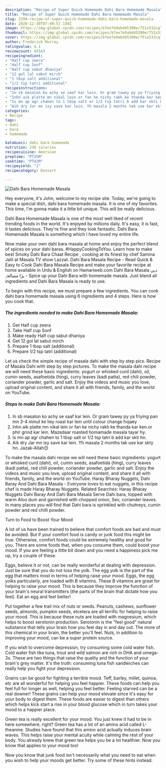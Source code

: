 ```yaml
---
description: "Recipe of Super Quick Homemade Dahi Bara Homemade Masala"
title: "Recipe of Super Quick Homemade Dahi Bara Homemade Masala"
slug: 2294-recipe-of-super-quick-homemade-dahi-bara-homemade-masala
date: 2020-12-30T07:49:57.149Z
image: https://img-global.cpcdn.com/recipes/b7ee7e9abd45390e/751x532cq70/dahi-bara-homemade-masala-recipe-main-photo.jpg
thumbnail: https://img-global.cpcdn.com/recipes/b7ee7e9abd45390e/751x532cq70/dahi-bara-homemade-masala-recipe-main-photo.jpg
cover: https://img-global.cpcdn.com/recipes/b7ee7e9abd45390e/751x532cq70/dahi-bara-homemade-masala-recipe-main-photo.jpg
author: Frederick Murray
ratingvalue: 4.1
reviewcount: 45543
recipeingredient:
- "Half cup zeera"
- "Half cup Sonf"
- "Half cup sabut dhaniya"
- "12 gol lal sabut mirch"
- "1 tbsp salt additional"
- "1/2 tsp tatri additional"
recipeinstructions:
- "In sb masalon ko achy se saaf kar lein. Or gram tawey py ya friying pan mn 3-4 minut ke liey roast kar lein until colour change hojaey"
- "Inhn aik platte mn nikal lein or fan ke nichy rakh ke thanda kar ken.or phir grind kar lein. Mazedaar roasted homamade masala tayar hy."
- "Is mn ap agr chahen to 1 tbsp salt or 1/2 tsp tatri b add kar skti hn."
- "Aik dry Jar mn isy save kar lein. Yh masala 2 months tak use kar skty hn. Jazak-Allah😊"
categories:
- Recipe
tags:
- dahi
- bara
- homemade

katakunci: dahi bara homemade 
nutrition: 238 calories
recipecuisine: American
preptime: "PT25M"
cooktime: "PT42M"
recipeyield: "1"
recipecategory: Dessert

---
```



![Dahi Bara Homemade Masala](https://img-global.cpcdn.com/recipes/b7ee7e9abd45390e/751x532cq70/dahi-bara-homemade-masala-recipe-main-photo.jpg)

Hey everyone, it's John, welcome to my recipe site. Today, we're going to make a special dish, dahi bara homemade masala. It is one of my favorites. This time, I'm gonna make it a little bit unique. This will be really delicious.

Dahi Bara Homemade Masala is one of the most well liked of recent trending foods in the world. It's enjoyed by millions daily. It's easy, it is fast, it tastes delicious. They're fine and they look fantastic. Dahi Bara Homemade Masala is something which I have loved my entire life.

Now make your own dahi bara masala at home and enjoy the perfect blend of spices on your dahi baras. #HappyCookingToYou. Learn how to make best Smoky Dahi Bara Chaat Recipe , cooking at its finest by chef Samina Jalil at Masala TV show Lazzat. Dahi Bara Masala Recipe - Read Quick &amp; Easy to Cook Dahi Bara Masala Recipe and make your favorite recipe at home available in Urdu &amp; English on Hamariweb.com Dahi Bara Masala دہی بڑا مصالحہ - Spice up your Dahi Bara with homemade masala. Just blend all ingredients and Dahi Bara Masala is ready to use.


To begin with this recipe, we must prepare a few ingredients. You can cook dahi bara homemade masala using 6 ingredients and 4 steps. Here is how you cook that.

<!--inarticleads1-->

##### The ingredients needed to make Dahi Bara Homemade Masala:

1. Get Half cup zeera
1. Take Half cup Sonf
1. Make ready Half cup sabut dhaniya
1. Get 12 gol lal sabut mirch
1. Prepare 1 tbsp salt (additional)
1. Prepare 1/2 tsp tatri (additional)


Let us check the simple recipe of masala dahi with step by step pics. Recipe of Masala Dahi with step by step pictures. To make the masala dahi recipe we will need these basic ingredients: yogurt or whisked curd (dahi), oil, cumin seeds, asafoetida (hing), curry leaves (kadi patta), red chili powder, coriander powder, garlic and salt. Enjoy the videos and music you love, upload original content, and share it all with friends, family, and the world on YouTube. 

<!--inarticleads2-->

##### Steps to make Dahi Bara Homemade Masala:

1. In sb masalon ko achy se saaf kar lein. Or gram tawey py ya friying pan mn 3-4 minut ke liey roast kar lein until colour change hojaey
1. Inhn aik platte mn nikal lein or fan ke nichy rakh ke thanda kar ken.or phir grind kar lein. Mazedaar roasted homamade masala tayar hy.
1. Is mn ap agr chahen to 1 tbsp salt or 1/2 tsp tatri b add kar skti hn.
1. Aik dry Jar mn isy save kar lein. Yh masala 2 months tak use kar skty hn. Jazak-Allah😊


To make the masala dahi recipe we will need these basic ingredients: yogurt or whisked curd (dahi), oil, cumin seeds, asafoetida (hing), curry leaves (kadi patta), red chili powder, coriander powder, garlic and salt. Enjoy the videos and music you love, upload original content, and share it all with friends, family, and the world on YouTube. Haray Bharay Nuggets, Dahi Baray And Dahi Bara Masala - Everyone loves to eat nuggets, in this recipe chef is made Haray Bharay Nuggets. Related Searches: Haray Bharay Nuggets Dahi Baray And Dahi Bara Masala Serve Dahi bara, topped with warm Aloo dum and garnished with chopped onion, Sev, coriander leaves. In many places you will find that Dahi bara is sprinkled with chutneys, cumin powder and red chilli powder. 

Turn to Food to Boost Your Mood


A lot of us have been trained to believe that comfort foods are bad and must be avoided. But if your comfort food is candy or junk food this might be true. Otherwise, comfort foods could be extremely healthy and good for you. There are some foods that, when you consume them, could boost your mood. If you are feeling a little bit down and you need a happiness pick me up, try a couple of these.

Eggs, believe it or not, can be really wonderful at dealing with depression. Just be sure that you do not toss the yolk. The egg yolk is the part of the egg that matters most in terms of helping raise your mood. Eggs, the egg yolks particularly, are loaded with B vitamins. These B vitamins are great for helping to raise your mood. This is because they improve the function of your brain's neural transmitters (the parts of the brain that dictate how you feel). Eat an egg and feel better!

Put together a few trail mix of nuts or seeds. Peanuts, cashews, sunflower seeds, almonds, pumpkin seeds, etcetera are all terrific for helping to raise your mood. This is because these nuts are loaded with magnesium, which helps to boost serotonin production. Serotonin is the "feel good" natural substance that tells your brain how you feel day in and day out. The more of this chemical in your brain, the better you'll feel. Nuts, in addition to improving your mood, can be a super protein source.

If you wish to overcome depression, try consuming some cold water fish. Cold water fish like tuna, trout and wild salmon are rich in DHA and omega-3s. These are two things that raise the quality and the function of your brain's grey matter. It's the truth: consuming tuna fish sandwiches can really help you fight your depression. 

Grains can be good for fighting a terrible mood. Teff, barley, millet, quinoa, etc are all wonderful for helping you feel happier. These foods can help you feel full for longer as well, helping you feel better. Feeling starved can be a real downer! These grains can help your mood elevate since it's easy for your body to digest them. These foods are easier to digest than others which helps kick start a rise in your blood glucose which in turn takes your mood to a happier place.

Green tea is really excellent for your mood. You just knew it had to be in here somewhere, right? Green tea has a lot of an amino acid called L-theanine. Studies have found that this amino acid actually induces brain waves. This helps raise your mental acuity while calming the rest of your body. You already knew that green tea helps you be a lot healthier. Now you know that applies to your mood too!

Now you know that junk food isn't necessarily what you need to eat when you wish to help your moods get better. Try  some  of  these  hints  instead.


